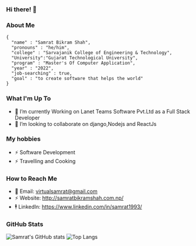 
### Hi there! 👋

### About Me 
```
{
  "name" : "Samrat Bikram Shah",
  "pronouns" : "he/him",
  "college" : "Sarvajanik College of Engineering & Technology",
  "University":"Gujarat Technological University",
  "program" : "Master's Of Computer Application",
  "year" : "2022",
  "job-searching" : true,
  "goal" : "to create software that helps the world"
}
```

### What I'm Up To

- 🌱 I’m currently Working on Lanet Teams Software Pvt.Ltd as a Full Stack Developer
- 💞️ I’m looking to collaborate on django,Nodejs and ReactJs

### My hobbies
- ⚡ Software Development
- ⚡ Travelling and Cooking


### How to Reach Me
- 💬 Email: virtualsamrat@gmail.com
- ⚡ Website: http://samratbikramshah.com.np/
- 🕴 LinkedIn: https://www.linkedin.com/in/samrat1993/


### GitHub Stats 
![Samrat's GitHub stats](https://github-readme-stats.vercel.app/api?username=samrat93&show_icons=true&count_private=true)
![Top Langs](https://github-readme-stats.vercel.app/api/top-langs/?username=samrat93&layout=compact)
